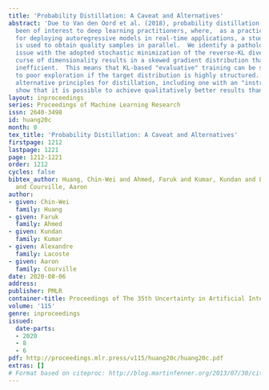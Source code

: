```yaml
---
title: 'Probability Distillation: A Caveat and Alternatives'
abstract: 'Due to Van den Oord et al. (2018), probability distillation has recently
  been of interest to deep learning practitioners, where,  as a practical workaround
  for deploying autoregressive models in real-time applications, a student net-work
  is used to obtain quality samples in parallel.  We identify a pathological optimization
  issue with the adopted stochastic minimization of the reverse-KL divergence:  the
  curse of dimensionality results in a skewed gradient distribution that renders training
  inefficient.  This means that KL-based "evaluative" training can be susceptible
  to poor exploration if the target distribution is highly structured.  We then explore
  alternative principles for distillation, including one with an "instructive" signal,  and
  show that it is possible to achieve qualitatively better results than with KL minimization.'
layout: inproceedings
series: Proceedings of Machine Learning Research
issn: 2640-3498
id: huang20c
month: 0
tex_title: 'Probability Distillation: A Caveat and Alternatives'
firstpage: 1212
lastpage: 1221
page: 1212-1221
order: 1212
cycles: false
bibtex_author: Huang, Chin-Wei and Ahmed, Faruk and Kumar, Kundan and Lacoste, Alexandre
  and Courville, Aaron
author:
- given: Chin-Wei
  family: Huang
- given: Faruk
  family: Ahmed
- given: Kundan
  family: Kumar
- given: Alexandre
  family: Lacoste
- given: Aaron
  family: Courville
date: 2020-08-06
address: 
publisher: PMLR
container-title: Proceedings of The 35th Uncertainty in Artificial Intelligence Conference
volume: '115'
genre: inproceedings
issued:
  date-parts:
  - 2020
  - 8
  - 6
pdf: http://proceedings.mlr.press/v115/huang20c/huang20c.pdf
extras: []
# Format based on citeproc: http://blog.martinfenner.org/2013/07/30/citeproc-yaml-for-bibliographies/
---
```

